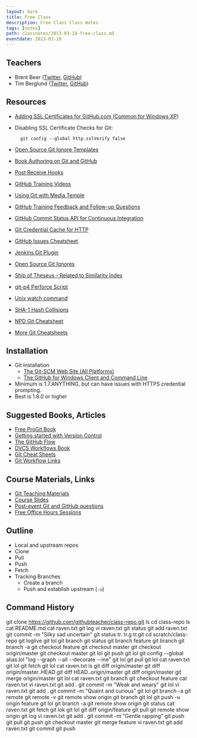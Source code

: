 ```yaml
---
layout: bare
title: Free Class
description: Free Class Class Notes
tags: [notes]
path: classnotes/2013-03-18-free-class.md
eventdate: 2013-03-18
---
```


## Teachers
* Brent Beer ([Twitter](http://twitter.com/brntbeer), [GitHub](https://github.com/brntbeer))
* Tim Berglund ([Twitter](http://twitter.com/tlberglund), [GitHub](https://github.com/tlberglund))

## Resources

* [Adding SSL Certificates for GitHub.com (Common for Windows XP)](http://stackoverflow.com/questions/3777075/https-github-access/4454754#4454754)
* Disabling SSL Certificate Checks for Git:

        git config --global http.sslVerify false


* [Open Source Git Ignore Templates](https://github.com/github/gitignore)
* [Book Authoring on Git and GitHub](http://teach.github.com/articles/book-authoring-using-git-and-github/)
* [Post Receive Hooks](https://help.github.com/articles/post-receive-hooks)
* [GitHub Training Videos](http://training.github.com/resources/videos/)
* [Using Git with Media Temple](http://carl-topham.com/theblog/post/using-git-media-temple/)
* [GitHub Training Feedback and Follow-up Questions](https://github.com/githubtraining/feedback/issues?state=open)
* [GitHub Commit Status API for Continuous Integration](https://github.com/blog/1227-commit-status-api)
* [Git Credential Cache for HTTP](http://teach.github.com/articles/lesson-git-credential-cache/)
* [GitHub Issues Cheatsheet](http://teach.github.com/articles/github-issues-cheatsheet/)
* [Jenkins Git Plugin](https://wiki.jenkins-ci.org/display/JENKINS/Git+Plugin)
* [Open Source Git Ignores](https://github.com/github/gitignore)
* [Ship of Theseus - Related to Similarity Index](http://en.wikipedia.org/wiki/Ship_of_Theseus)
* [git-p4 Perforce Script](http://kb.perforce.com/article/1417/git-p4)
* [Unix watch command](http://en.wikipedia.org/wiki/Watch_(Unix))
* [SHA-1 Hash Collisions](http://git-scm.com/book/ch6-1.html#A-SHORT-NOTE-ABOUT-SHA-1)
* [NPD Git Cheatsheet](http://ndpsoftware.com/git-cheatsheet.html)
* [More Git Cheatsheets](http://teach.github.com/articles/git-cheatsheets/)

## Installation
* Git Installation
    * [The Git-SCM Web Site (All Platforms)](http://git-scm.com)
    * [The GitHub for Windows Client and Command Line](http://windows.github.com)
* Minimum is 1.7.ANYTHING, but can have issues with HTTPS credential prompting.
* Best is 1.8.0 or higher

## Suggested Books, Articles
* [Free ProGit Book](http://git-scm.com/book)
* [Getting started with Version Control](http://teach.github.com/articles/lesson-new-to-version-control/)
* [The GitHub Flow](http://scottchacon.com/2011/08/31/github-flow.html)
* [DVCS Workflows Book](https://github.com/zkessin/dvcs-workflows)
* [Git Cheat Sheets](http://teach.github.com/articles/git-cheatsheets/)
* [Git Workflow Links](https://pinboard.in/u:matthew.mccullough/t:git+workflow)

## Course Materials, Links
* [Git Teaching Materials](http://teach.github.com)
* [Course Slides](http://teach.github.com/articles/course-slides/)
* [Post-event Git and GitHub questions](https://github.com/githubtraining/feedback/)
* [Free Office Hours Sessions](http://training.github.com/web/free-classes/)

## Outline

* Local and upstream repos
* Clone
* Pull
* Push
* Fetch
* Tracking Branches
   * Create a branch
   * Push and establish upstream (`-u`)

## Command History

  git clone https://github.com/githubteacher/class-repo.git
  ls
  cd class-repo
  ls
  cat README.md
  cat raven.txt
  git log
  vi raven.txt
  git status
  git add raven.txt
  git commit -m "Silky sad uncertain"
  git status
  tr.
  tr.g
  tr.git
  cd scratch/class-repo
  git loglive
  git lol
  git branch
  git status
  git branch feature
  git branch
  git branch -a
  git checkout feature
  git checkout master
  git checkout origin/master
  git checkout master
  git lol
  git push
  git lol
  git config --global alias.lol "log --graph --all --decorate --ine"
  git lol
  git pull
  git lol
  cat raven.txt
  git lol
  git fetch
  git lol
  cat raven.txt
  ls
  git diff origin/master
  git diff origin/master..HEAD
  git diff HEAD..origin/master
  git diff origin/master
  git merge origin/master
  git lol
  cat raven.txt
  git branch
  git checkout feature
  cat raven.txt
  vi raven.txt
  git add .
  git commit -m "Weak and weary"
  git lol
  vi raven.txt
  git add .
  git commit -m "Quaint and curious"
  git lol
  git branch -a
  git remote
  git remote -v
  git remote show origin
  git branch
  git lol
  git push -u origin feature
  git lol
  git branch -a
  git remote show origin
  git status
  cat raven.txt
  git fetch
  git lok
  git lol
  git diff origin/feature
  git pull
  git remote show origin
  git log
  vi raven.txt
  git add .
  git commit -m "Gentle rapping"
  git push
  git pull
  git push
  git checkout master
  git merge feature
  vi raven.txt
  git add raven.txt
  git commit
  git push
 
